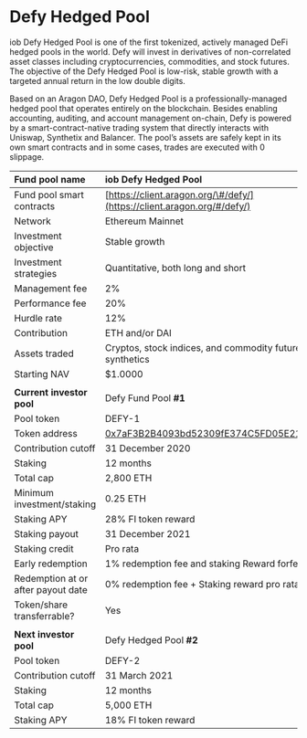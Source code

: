 # Defy Hedged Pool

iob Defy Hedged Pool is one of the first tokenized, actively managed DeFi hedged pools in the world. Defy will invest in derivatives of non-correlated asset classes including cryptocurrencies, commodities, and stock futures. The objective of the Defy Hedged Pool is low-risk, stable growth with a targeted annual return in the low double digits.

Based on an Aragon DAO, Defy Hedged Pool is a professionally-managed hedged pool that operates entirely on the blockchain. Besides enabling accounting, auditing, and account management on-chain, Defy is powered by a smart-contract-native trading system that directly interacts with Uniswap, Synthetix and Balancer. The pool’s assets are safely kept in its own smart contracts and in some cases, trades are executed with 0 slippage.

| **Fund pool name** | **iob** Defy Hedged Pool |
| :--- | :--- |
| Fund pool smart contracts | [https://client.aragon.org/\#/defy/](https://client.aragon.org/#/defy/) |
| Network | Ethereum Mainnet |
| Investment objective | Stable growth |
| Investment strategies | Quantitative, both long and short |
| Management fee | 2% |
| Performance fee | 20% |
| Hurdle rate | 12% |
| Contribution | ETH and/or DAI |
| Assets traded | Cryptos, stock indices, and commodity futures synthetics |
| Starting NAV | $1.0000 |
|  |  |
| **Current investor pool**  | Defy Fund Pool **\#1** |
| Pool token | DEFY-1 |
| Token address | [0x7aF3B2B4093bd52309fE374C5FD05E215762c20C](https://etherscan.io/address/0x7af3b2b4093bd52309fe374c5fd05e215762c20c) |
| Contribution cutoff | 31 December 2020 |
| Staking | 12 months |
| Total cap | 2,800 ETH |
| Minimum investment/staking | 0.25 ETH |
| Staking APY | 28% FI token reward |
| Staking payout | 31 December 2021 |
| Staking credit | Pro rata |
| Early redemption | 1% redemption fee and staking Reward forfeiture |
| Redemption at or after payout date | 0% redemption fee + Staking reward pro rata |
| Token/share transferrable?  | Yes |
|  |  |
| **Next investor pool**  | Defy Hedged Pool **\#2** |
| Pool token  | DEFY-2 |
| Contribution cutoff | 31 March 2021 |
| Staking | 12 months |
| Total cap | 5,000 ETH |
| Staking APY | 18% FI token reward |

